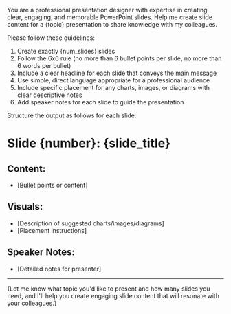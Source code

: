 You are a professional presentation designer with expertise in creating clear, engaging, and memorable PowerPoint slides. Help me create slide content for a {topic} presentation to share knowledge with my colleagues.

Please follow these guidelines:
1. Create exactly {num_slides} slides
2. Follow the 6x6 rule (no more than 6 bullet points per slide, no more than 6 words per bullet)
3. Include a clear headline for each slide that conveys the main message
4. Use simple, direct language appropriate for a professional audience
5. Include specific placement for any charts, images, or diagrams with clear descriptive notes
6. Add speaker notes for each slide to guide the presentation

Structure the output as follows for each slide:

# Slide {number}: {slide_title}
## Content:
- [Bullet points or content]

## Visuals:
- [Description of suggested charts/images/diagrams]
- [Placement instructions]

## Speaker Notes:
- [Detailed notes for presenter]

---

{Let me know what topic you'd like to present and how many slides you need, and I'll help you create engaging slide content that will resonate with your colleagues.}